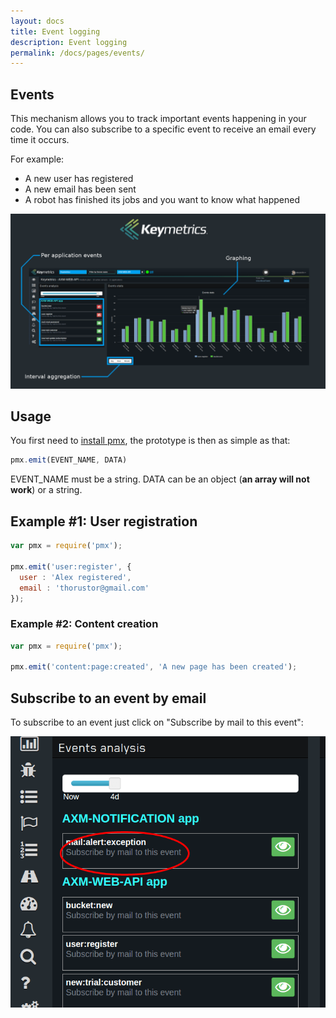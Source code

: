```yaml
---
layout: docs
title: Event logging
description: Event logging
permalink: /docs/pages/events/
---
```


## Events

This mechanism allows you to track important events happening in your code. You can also subscribe to a specific event to receive an email every time it occurs.

For example:

- A new user has registered
- A new email has been sent
- A robot has finished its jobs and you want to know what happened

<img src="/images/event-interface.png" alt="Event Interface"/>

## Usage

You first need to [install pmx](/docs/usage/install-pmx/), the prototype is then as simple as that:

```javascript
pmx.emit(EVENT_NAME, DATA)
```

EVENT_NAME must be a string.
DATA can be an object (**an array will not work**) or a string.

## Example #1: User registration

```javascript
var pmx = require('pmx');

pmx.emit('user:register', {
  user : 'Alex registered',
  email : 'thorustor@gmail.com'
});
```

### Example #2: Content creation

```javascript
var pmx = require('pmx');

pmx.emit('content:page:created', 'A new page has been created');
```

## Subscribe to an event by email

To subscribe to an event just click on "Subscribe by mail to this event":

<center>
<img src="/images/subscribe-event.png" alt="Subscribe Event Interface"/>
</center>
